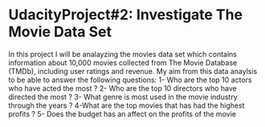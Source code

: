 # UdacityProject#2: Investigate The Movie Data Set 
In this project I will be analayzing the movies data set which contains information about 10,000 movies collected from The Movie Database (TMDb), including user ratings and revenue. My aim from this data anaylsis to be able to answer the following questions: 1- Who are the top 10 actors who have acted the most ? 2- Who are the top 10 directors who have directed the most ? 3- What genre is most used in the movie industry through the years ? 4-What are the top movies that has had the highest profits ? 5- Does the budget has an affect on the profits of the movie
